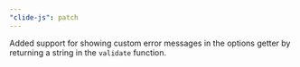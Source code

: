 ```yaml
---
"clide-js": patch
---
```


Added support for showing custom error messages in the options getter by returning a string in the `validate` function.
